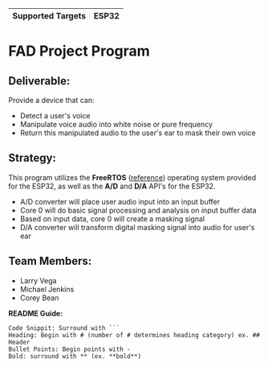 | Supported Targets | ESP32 |
| ----------------- | ----- |


# FAD Project Program

## Deliverable:
Provide a device that can:
- Detect a user's voice
- Manipulate voice audio into white noise or pure frequency
- Return this manipulated audio to the user's ear to mask their own voice

## Strategy:
This program utilizes the **FreeRTOS** ([reference](https://www.freertos.org/Documentation/RTOS_book.html)) operating system provided for the ESP32, as well as the **A/D** and **D/A** API's for the ESP32. 
- A/D converter will place user audio input into an input buffer
- Core 0 will do basic signal processing and analysis on input buffer data
- Based on input data, core 0 will create a masking signal
- D/A converter will transform digital masking signal into audio for user's ear

## Team Members:
- Larry Vega
- Michael Jenkins
- Corey Bean

**README Guide:**
```
Code Snippit: Surround with ```
Heading: Begin with # (number of # determines heading category) ex. ## Header
Bullet Points: Begin points with -
Bold: surround with ** (ex. **bold**)

```